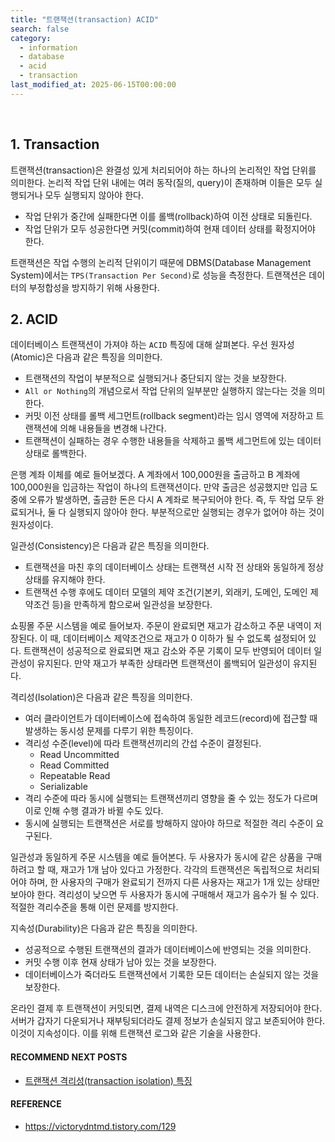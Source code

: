```yaml
---
title: "트랜잭션(transaction) ACID"
search: false
category:
  - information
  - database
  - acid
  - transaction
last_modified_at: 2025-06-15T00:00:00
---
```


<br/>

## 1. Transaction

트랜잭션(transaction)은 완결성 있게 처리되어야 하는 하나의 논리적인 작업 단위를 의미한다. 논리적 작업 단위 내에는 여러 동작(질의, query)이 존재하며 이들은 모두 실행되거나 모두 실행되지 않아야 한다. 

- 작업 단위가 중간에 실패한다면 이를 롤백(rollback)하여 이전 상태로 되돌린다. 
- 작업 단위가 모두 성공한다면 커밋(commit)하여 현재 데이터 상태를 확정지어야 한다. 

트랜잭션은 작업 수행의 논리적 단위이기 때문에 DBMS(Database Management System)에서는 `TPS(Transaction Per Second)`로 성능을 측정한다. 트랜잭션은 데이터의 부정합성을 방지하기 위해 사용한다.

## 2. ACID

데이터베이스 트랜잭션이 가져야 하는 `ACID` 특징에 대해 살펴본다. 우선 원자성(Atomic)은 다음과 같은 특징을 의미한다.

- 트랜잭션의 작업이 부분적으로 실행되거나 중단되지 않는 것을 보장한다.
- `All or Nothing`의 개념으로서 작업 단위의 일부분만 실행하지 않는다는 것을 의미한다.
- 커밋 이전 상태를 롤백 세그먼트(rollback segment)라는 임시 영역에 저장하고 트랜잭션에 의해 내용들을 변경해 나간다.
- 트랜잭션이 실패하는 경우 수행한 내용들을 삭제하고 롤백 세그먼트에 있는 데이터 상태로 롤백한다.

은행 계좌 이체를 예로 들어보겠다. A 계좌에서 100,000원을 출금하고 B 계좌에 100,000원을 입금하는 작업이 하나의 트랜잭션이다. 만약 출금은 성공했지만 입금 도중에 오류가 발생하면, 출금한 돈은 다시 A 계좌로 복구되어야 한다. 즉, 두 작업 모두 완료되거나, 둘 다 실행되지 않아야 한다. 부분적으로만 실행되는 경우가 없어야 하는 것이 원자성이다.

일관성(Consistency)은 다음과 같은 특징을 의미한다.

- 트랜잭션을 마친 후의 데이터베이스 상태는 트랜잭션 시작 전 상태와 동일하게 정상 상태를 유지해야 한다.
- 트랜잭션 수행 후에도 데이터 모델의 제약 조건(기본키, 외래키, 도메인, 도메인 제약조건 등)을 만족하게 함으로써 일관성을 보장한다.

쇼핑몰 주문 시스템을 예로 들어보자. 주문이 완료되면 재고가 감소하고 주문 내역이 저장된다. 이 때, 데이터베이스 제약조건으로 재고가 0 이하가 될 수 없도록 설정되어 있다. 트랜잭션이 성공적으로 완료되면 재고 감소와 주문 기록이 모두 반영되어 데이터 일관성이 유지된다. 만약 재고가 부족한 상태라면 트랜잭션이 롤백되어 일관성이 유지된다.

격리성(Isolation)은 다음과 같은 특징을 의미한다.

- 여러 클라이언트가 데이터베이스에 접속하여 동일한 레코드(record)에 접근할 때 발생하는 동시성 문제를 다루기 위한 특징이다.
- 격리성 수준(level)에 따라 트랜잭션끼리의 간섭 수준이 결정된다.
  - Read Uncommitted
  - Read Committed
  - Repeatable Read
  - Serializable
- 격리 수준에 따라 동시에 실행되는 트랜잭션끼리 영향을 줄 수 있는 정도가 다르며 이로 인해 수행 결과가 바뀔 수도 있다.
- 동시에 실행되는 트랜잭션은 서로를 방해하지 않아야 하므로 적절한 격리 수준이 요구된다.

일관성과 동일하게 주문 시스템을 예로 들어본다. 두 사용자가 동시에 같은 상품을 구매하려고 할 때, 재고가 1개 남아 있다고 가정한다. 각각의 트랜잭션은 독립적으로 처리되어야 하며, 한 사용자의 구매가 완료되기 전까지 다른 사용자는 재고가 1개 있는 상태만 보아야 한다. 격리성이 낮으면 두 사용자가 동시에 구매해서 재고가 음수가 될 수 있다. 적절한 격리수준을 통해 이런 문제를 방지한다.

지속성(Durability)은 다음과 같은 특징을 의미한다.

- 성공적으로 수행된 트랜잭션의 결과가 데이터베이스에 반영되는 것을 의미한다.
- 커밋 수행 이후 현재 상태가 남아 있는 것을 보장한다.
- 데이터베이스가 죽더라도 트랜잭션에서 기록한 모든 데이터는 손실되지 않는 것을 보장한다.

온라인 결제 후 트랜잭션이 커밋되면, 결제 내역은 디스크에 안전하게 저장되어야 한다. 서버가 갑자기 다운되거나 재부팅되더라도 결제 정보가 손실되지 않고 보존되어야 한다. 이것이 지속성이다. 이를 위해 트랜잭션 로그와 같은 기술을 사용한다.

#### RECOMMEND NEXT POSTS

- [트랜잭션 격리성(transaction isolation) 특징][transaction-isolation-link]

#### REFERENCE

- <https://victorydntmd.tistory.com/129>

[transaction-isolation-link]: https://junhyunny.github.io/information/transcation-isolation/
